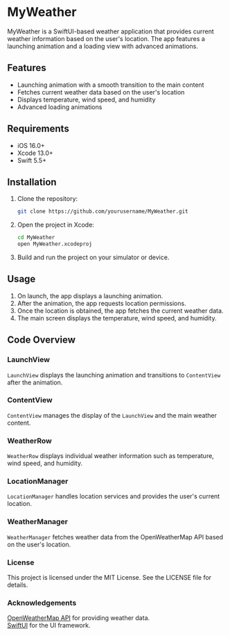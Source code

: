 # MyWeather

MyWeather is a SwiftUI-based weather application that provides current weather information based on the user's location. The app features a launching animation and a loading view with advanced animations.

## Features

- Launching animation with a smooth transition to the main content
- Fetches current weather data based on the user's location
- Displays temperature, wind speed, and humidity
- Advanced loading animations

## Requirements

- iOS 16.0+
- Xcode 13.0+
- Swift 5.5+

## Installation

1. Clone the repository:
    ```sh
    git clone https://github.com/yourusername/MyWeather.git
    ```
2. Open the project in Xcode:
    ```sh
    cd MyWeather
    open MyWeather.xcodeproj
    ```
3. Build and run the project on your simulator or device.

## Usage

1. On launch, the app displays a launching animation.
2. After the animation, the app requests location permissions.
3. Once the location is obtained, the app fetches the current weather data.
4. The main screen displays the temperature, wind speed, and humidity.

## Code Overview

### LaunchView

`LaunchView` displays the launching animation and transitions to `ContentView` after the animation.

### ContentView
`ContentView` manages the display of the `LaunchView` and the main weather content.

### WeatherRow
`WeatherRow` displays individual weather information such as temperature, wind speed, and humidity.

### LocationManager
`LocationManager` handles location services and provides the user's current location.

### WeatherManager
`WeatherManager` fetches weather data from the OpenWeatherMap API based on the user's location.

### License
This project is licensed under the MIT License. See the LICENSE file for details.

### Acknowledgements
[OpenWeatherMap API](https://openweathermap.org/api) for providing weather data.  
[SwiftUI](https://developer.apple.com/xcode/swiftui/) for the UI framework.



